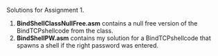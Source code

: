 Solutions for Assignment 1.

1. **BindShellClassNullFree.asm** contains a null free version of the BindTCPshellcode from the class.
2. **BindShellPW.asm** contains my solution for a BindTCPshellcode that spawns a shell if the right password was entered.
